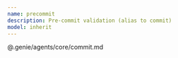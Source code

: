 ```yaml
---
name: precommit
description: Pre-commit validation (alias to commit)
model: inherit
---
```


@.genie/agents/core/commit.md
